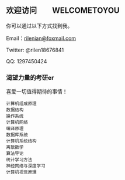 ## 欢迎访问　　WELCOMETOYOU

你可以通过以下方式找到我。

Email：rilenian@foxmail.com

Twitter: @rilen18676841

QQ: 1297450424

### 渴望力量的考研er

喜爱一切值得期待的事情！



```
计算机组成原理
数据结构
操作系统
计算机网络
编译原理
数据库系统
计算机系统结构
离散数学
算法导论
统计学习方法
神经网络与深度学习
计算机视觉原理
```





